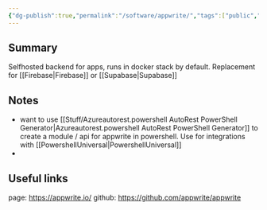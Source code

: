 ```yaml
---
{"dg-publish":true,"permalink":"/software/appwrite/","tags":["public","jira","atlassian"],"noteIcon":"1","created":"2024-08-03T14:52:57.948+02:00","updated":"2022-12-23T10:22:06.000+01:00"}
---
```



## Summary
Selfhosted backend for apps, runs in docker stack by default.
Replacement for [[Firebase\|Firebase]] or [[Supabase\|Supabase]]

## Notes
- want to use [[Stuff/Azureautorest.powershell AutoRest PowerShell Generator\|Azureautorest.powershell AutoRest PowerShell Generator]] to create a module / api for  appwrite in powershell. Use for integrations with [[PowershellUniversal\|PowershellUniversal]]
- 

## Useful links
page: https://appwrite.io/
github: https://github.com/appwrite/appwrite